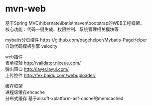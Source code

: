 # mvn-web
基于Spring MVC\hibernate\ibatis\maven\bootstrap的WEB工程框架。 <br/>
核心功能：代码一键生成、权限控制、系统管理相关模块等 <br/>

mybatis分页控件 https://github.com/pagehelper/Mybatis-PageHelper <br/>
自动代码模板引擎 velocity <br/>

web插件 <br/>
表单校验 http://validator.niceue.com/ <br/>
弹出窗口 http://layer.layui.com/ <br/>
上传控件 http://fex.baidu.com/webuploader/ <br/>

缓存框架 <br/> 
进程级缓存ehcache <br/> 
分布式缓存 基于alisoft-xplatform-asf-cache的memcached <br/>

